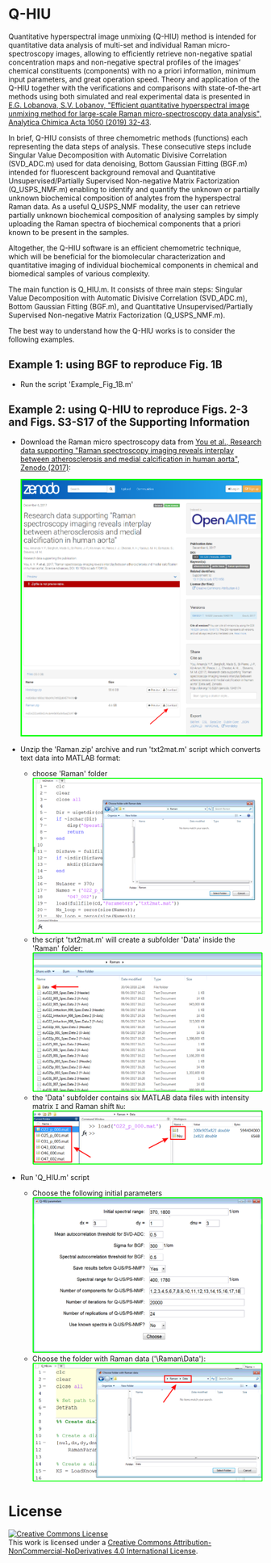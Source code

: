 # Q-HIU

Quantitative hyperspectral image unmixing (Q-HIU) method is intended for quantitative data analysis of multi-set and individual Raman micro-spectroscopy images, allowing to efficiently retrieve non-negative spatial concentration maps and non-negative spectral profiles of the images’ chemical constituents (components) with no a priori information, minimum input parameters, and great operation speed. Theory and application of the Q-HIU together with the verifications and comparisons with state-of-the-art methods using both simulated and real experimental data is presented in [E.G. Lobanova, S.V. Lobanov, "Efficient quantitative hyperspectral image unmixing method for large-scale Raman micro-spectroscopy data analysis", Analytica Chimica Acta 1050 (2019) 32-43](https://www.sciencedirect.com/science/article/pii/S0003267018313564?via%3Dihub). 

In brief, Q-HIU consists of three chemometric methods (functions) each representing the data steps of analysis. These consecutive steps include Singular Value Decomposition with Automatic Divisive Correlation (SVD_ADC.m) used for data denoising, Bottom Gaussian Fitting (BGF.m) intended for fluorescent background removal and Quantitative Unsupervised/Partially Supervised Non-negative Matrix Factorization (Q_USPS_NMF.m) enabling to identify and quantify the unknown or partially unknown biochemical composition of analytes from the hyperspectral Raman data. As a useful Q_USPS_NMF modality, the user can retrieve partially unknown biochemical composition of analysing samples by simply uploading the Raman spectra of biochemical components that a priori known to be present in the samples.

Altogether, the Q-HIU software is an efficient chemometric technique, which will be beneficial for the biomolecular characterization and quantitative imaging of individual biochemical components in chemical and biomedical samples of various complexity.

The main function is Q_HIU.m. It consists of three main steps: Singular Value Decomposition with Automatic Divisive Correlation (SVD_ADC.m), Bottom Gaussian Fitting (BGF.m), and Quantitative Unsupervised/Partially Supervised Non-negative Matrix Factorization (Q_USPS_NMF.m).

The best way to understand how the Q-HIU works is to consider the following examples.

## Example 1: using BGF to reproduce Fig. 1B

- Run the script 'Example_Fig_1B.m'

## Example 2: using Q-HIU to reproduce Figs. 2-3 and Figs. S3-S17 of the Supporting Information

- Download the Raman micro spectroscopy data from [You et al., Research data supporting "Raman spectroscopy imaging reveals interplay between atherosclerosis and medial calcification in human aorta", Zenodo (2017)](https://zenodo.org/record/1045174):

  ![Download data from Zenodo](https://github.com/LobanovaEG-LobanovSV/Q-HIU/blob/master/Images/ZenodoDownload.png)

- Unzip the 'Raman.zip' archive and run 'txt2mat.m' script which converts text data into MATLAB format:
  - choose 'Raman' folder
    ![Choose Raman folder](https://github.com/LobanovaEG-LobanovSV/Q-HIU/blob/master/Images/Start_txt2mat.png)
  - the script 'txt2mat.m' will create a subfolder 'Data' inside the 'Raman' folder:
    ![Data folder](https://github.com/LobanovaEG-LobanovSV/Q-HIU/blob/master/Images/Data_folder.png)
  - the 'Data' subfolder contains six MATLAB data files with intensity matrix `I` and Raman shift `Nu`:
    ![Raman data](https://github.com/LobanovaEG-LobanovSV/Q-HIU/blob/master/Images/Raman_data.png)
    
- Run 'Q_HIU.m' script
  - Choose the following initial parameters
    ![Initial parameters](https://github.com/LobanovaEG-LobanovSV/Q-HIU/blob/master/Images/Initial_parameters.png)
  - Choose the folder with Raman data ('\Raman\Data\'):
    ![Folder with Raman Data](https://github.com/LobanovaEG-LobanovSV/Q-HIU/blob/master/Images/Folder_with_Raman_Data.png)


# License

<a rel="license" href="http://creativecommons.org/licenses/by-nc-nd/4.0/"><img alt="Creative Commons License" style="border-width:0" src="https://i.creativecommons.org/l/by-nc-nd/4.0/88x31.png" /></a><br />This work is licensed under a <a rel="license" href="http://creativecommons.org/licenses/by-nc-nd/4.0/">Creative Commons Attribution-NonCommercial-NoDerivatives 4.0 International License</a>.
